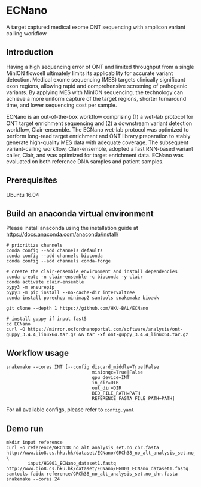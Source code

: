 # ECNano
A target captured medical exome ONT sequencing with amplicon variant calling workflow

## Introduction

Having a high sequencing error of ONT and limited throughput from a single MinION flowcell ultimately limits its applicability for accurate variant detection. Medical exome sequencing (MES) targets clinically significant exon regions, allowing rapid and comprehensive screening of pathogenic variants. By applying MES with MinION sequencing, the technology can achieve a more uniform capture of the target regions, shorter turnaround time, and lower sequencing cost per sample. 

ECNano is an out-of-the-box workflow comprising (1) a wet-lab protocol for ONT target enrichment sequencing and (2) a downstream variant detection workflow, Clair-ensemble. The ECNano wet-lab protocol was optimized to perform long-read target enrichment and ONT library preparation to stably generate high-quality MES data with adequate coverage. The subsequent variant-calling workflow, Clair-ensemble, adopted a fast RNN-based variant caller, Clair, and was optimized for target enrichment data. ECNano was evaluated on both reference DNA samples and patient samples.

## Prerequisites
Ubuntu 16.04

## Build an anaconda virtual environment
Please install anaconda using the installation guide at https://docs.anaconda.com/anaconda/install/
```
# prioritize channels
conda config --add channels defaults
conda config --add channels bioconda
conda config --add channels conda-forge

# create the clair-ensemble environment and install dependencies
conda create -n clair-ensemble -c bioconda -y clair
conda activate clair-ensemble
pypy3 -m ensurepip
pypy3 -m pip install --no-cache-dir intervaltree
conda install porechop minimap2 samtools snakemake bioawk

git clone --depth 1 https://github.com/HKU-BAL/ECNano

# install guppy if input fast5
cd ECNano
curl -O https://mirror.oxfordnanoportal.com/software/analysis/ont-guppy_3.4.4_linux64.tar.gz && tar -xf ont-guppy_3.4.4_linux64.tar.gz
```
## Workflow usage
```
snakemake --cores INT [--config discard_middle=True|False 
                                minionqc=True|False 
                                gpu_device=INT 
                                in_dir=DIR 
                                out_dir=DIR
                                BED_FILE_PATH=PATH
                                REFERENCE_FASTA_FILE_PATH=PATH]
```
For all available configs, please refer to `config.yaml`

## Demo run
```
mkdir input reference
curl -o reference/GRCh38_no_alt_analysis_set.no_chr.fasta http://www.bio8.cs.hku.hk/dataset/ECNano/GRCh38_no_alt_analysis_set.no_chr.fasta \
        input/HG001_ECNano_dataset1.fastq http://www.bio8.cs.hku.hk/dataset/ECNano/HG001_ECNano_dataset1.fastq
samtools faidx reference/GRCh38_no_alt_analysis_set.no_chr.fasta
snakemake --cores 24
```
